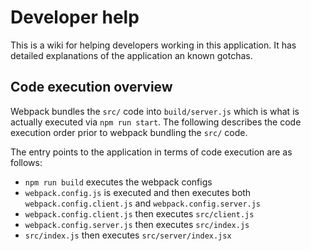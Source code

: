 # Developer help

This is a wiki for helping developers working in this application. It has detailed explanations of the application an known gotchas. 

## Code execution overview

Webpack bundles the `src/` code into `build/server.js` which is what is actually executed via `npm run start`. The following describes the code execution order prior to webpack bundling the `src/` code. 

The entry points to the application in terms of code execution are as follows: 
- `npm run build` executes the webpack configs
- `webpack.config.js` is executed and then executes both `webpack.config.client.js` and `webpack.config.server.js`
- `webpack.config.client.js` then executes `src/client.js` 
- `webpack.config.server.js` then executes `src/index.js` 
- `src/index.js` then executes `src/server/index.jsx`